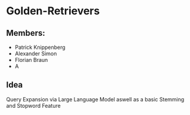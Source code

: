 # Golden-Retrievers

## Members:
- Patrick Knippenberg
- Alexander Simon
- Florian Braun
- A

## Idea 
Query Expansion via Large Language Model aswell as a basic Stemming and Stopword Feature

